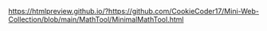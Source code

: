 https://htmlpreview.github.io/?https://github.com/CookieCoder17/Mini-Web-Collection/blob/main/MathTool/MinimalMathTool.html
